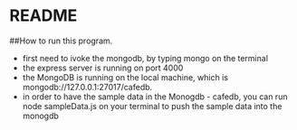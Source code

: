 # README

##How to run this program. 
- first need to ivoke the mongodb, by typing mongo on the terminal
- the express server is running on port 4000
- the MongoDB is running on the local machine, which is mongodb://127.0.0.1:27017/cafedb.
- in order to have the sample data in the Monogdb - cafedb, you can run node sampleData.js on your terminal to push the sample data into the monogdb


